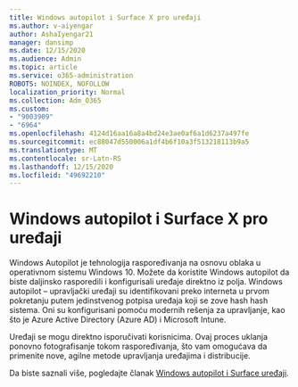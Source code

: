 ```yaml
---
title: Windows autopilot i Surface X pro uređaji
ms.author: v-aiyengar
author: AshaIyengar21
manager: dansimp
ms.date: 12/15/2020
ms.audience: Admin
ms.topic: article
ms.service: o365-administration
ROBOTS: NOINDEX, NOFOLLOW
localization_priority: Normal
ms.collection: Adm_O365
ms.custom:
- "9003909"
- "6964"
ms.openlocfilehash: 4124d16aa16a8a4bd24e3ae0af6a1d6237a497fe
ms.sourcegitcommit: ec88047d550006a1df4b6f10a3f513218113b9a5
ms.translationtype: MT
ms.contentlocale: sr-Latn-RS
ms.lasthandoff: 12/15/2020
ms.locfileid: "49692210"
---
```

# <a name="windows-autopilot-and-surface-x-pro-devices"></a>Windows autopilot i Surface X pro uređaji

Windows Autopilot je tehnologija raspoređivanja na osnovu oblaka u operativnom sistemu Windows 10. Možete da koristite Windows autopilot da biste daljinsko rasporedili i konfigurisali uređaje direktno iz polja. Windows autopilot – upravljački uređaji su identifikovani preko interneta u prvom pokretanju putem jedinstvenog potpisa uređaja koji se zove hash hash sistema. Oni su konfigurisani pomoću modernih rešenja za upravljanje, kao što je Azure Active Directory (Azure AD) i Microsoft Intune.

Uređaji se mogu direktno isporučivati korisnicima. Ovaj proces uklanja ponovno fotografisanje tokom raspoređivanja, što vam omogućava da primenite nove, agilne metode upravljanja uređajima i distribucije.

Da biste saznali više, pogledajte članak [Windows autopilot i Surface uređaji](https://go.microsoft.com/fwlink/?linkid=2135712).
